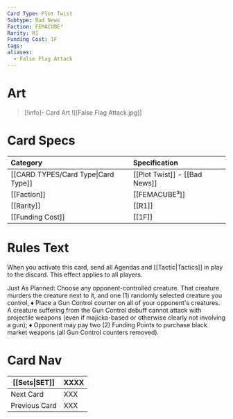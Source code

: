 ```yaml
---
Card Type: Plot Twist
Subtype: Bad News
Faction: FEMACUBE³
Rarity: R1
Funding Cost: 1F
tags: 
aliases:
  - False Flag Attack
---
```

# Art

> [!info]- Card Art
> ![[False Flag Attack.jpg]]

# Card Specs

| Category | Specification| 
| :--- | :--- |
| [[CARD TYPES/Card Type\|Card Type]] | [[Plot Twist]] - [[Bad News]] |  
| [[Faction]] | [[FEMACUBE³]] |  
| [[Rarity]] | [[R1]] |  
| [[Funding Cost]] | [[1F]] |  

# Rules Text  

When you activate this card, send all Agendas and [[Tactic|Tactics]] in play to the discard. This effect applies to all players.  

Just As Planned: 
Choose any opponent-controlled creature. 
That creature murders the creature next to it, and one (1) randomly selected creature you control, 
♦ Place a Gun Control counter on all of your opponent's creatures. 
A creature suffering from the Gun Control debuff cannot attack with projectile weapons 
(even if majicka-based or otherwise clearly not involving a gun);
♦ Opponent may pay two (2) Funding Points to purchase black market weapons (all Gun Control counters removed).

# Card Nav

| [[Sets\|SET]]           | XXXX |
| ------------- | ------------------------------ |
| Next Card     | XXX |
| Previous Card | XXX |


